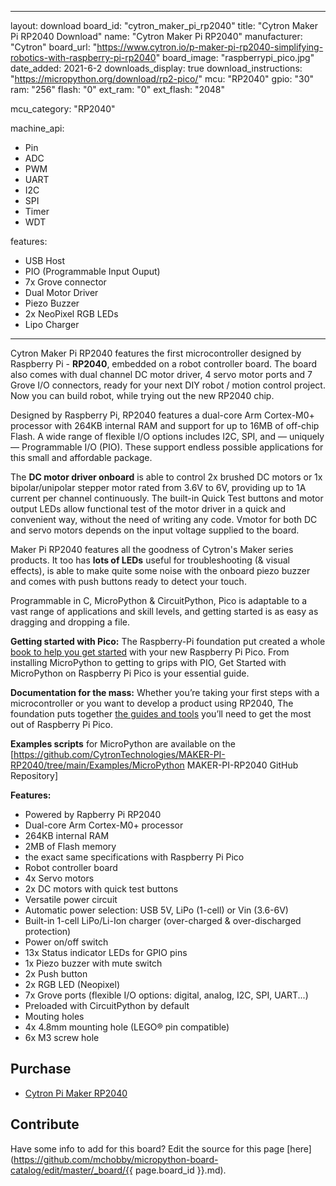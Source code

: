 
---
layout: download
board_id: "cytron_maker_pi_rp2040"
title: "Cytron Maker Pi RP2040 Download"
name: "Cytron Maker Pi RP2040"
manufacturer: "Cytron"
board_url: "https://www.cytron.io/p-maker-pi-rp2040-simplifying-robotics-with-raspberry-pi-rp2040"
board_image: "raspberrypi_pico.jpg"
date_added: 2021-6-2
downloads_display: true
download_instructions: "https://micropython.org/download/rp2-pico/"
mcu: "RP2040"
gpio: "30"
ram: "256"
flash: "0"
ext_ram: "0"
ext_flash: "2048"

mcu_category: "RP2040"

machine_api:
  - Pin
  - ADC
  - PWM
  - UART
  - I2C
  - SPI
  - Timer
  - WDT

features:
  - USB Host
  - PIO (Programmable Input Ouput)
  - 7x Grove connector
  - Dual Motor Driver
  - Piezo Buzzer
  - 2x NeoPixel RGB LEDs 
  - Lipo Charger
---
Cytron Maker Pi RP2040 features the first microcontroller designed by Raspberry Pi - **RP2040**, embedded on a robot controller board. The board also comes with dual channel DC motor driver, 4 servo motor ports and 7 Grove I/O connectors, ready for your next DIY robot / motion control project. Now you can build robot, while trying out the new RP2040 chip.

Designed by Raspberry Pi, RP2040 features a dual-core Arm Cortex-M0+ processor with 264KB internal RAM and support for up to 16MB of off-chip Flash. A wide range of flexible I/O options includes I2C, SPI, and — uniquely — Programmable I/O (PIO). These support endless possible applications for this small and affordable package.

The **DC motor driver onboard** is able to control 2x brushed DC motors or 1x bipolar/unipolar stepper motor rated from 3.6V to 6V, providing up to 1A current per channel continuously. The built-in Quick Test buttons and motor output LEDs allow functional test of the motor driver in a quick and convenient way, without the need of writing any code. Vmotor for both DC and servo motors depends on the input voltage supplied to the board.

Maker Pi RP2040 features all the goodness of Cytron's Maker series products. It too has **lots of LEDs** useful for troubleshooting (& visual effects), is able to make quite some noise with the onboard piezo buzzer and comes with push buttons ready to detect your touch.


Programmable in C, MicroPython & CircuitPython, Pico is adaptable to a vast range of applications and skill levels, and getting started is as easy as dragging and dropping a file.


**Getting started with Pico:** The Raspberry-Pi foundation put created a whole [book to help you get started](https://www.raspberrypi.org/products/micropython-pico/) with your new Raspberry Pi Pico. From installing MicroPython to getting to grips with PIO, Get Started with MicroPython on Raspberry Pi Pico is your essential guide.


**Documentation for the mass:** Whether you’re taking your first steps with a microcontroller or you want to develop a product using RP2040, The foundation puts together [the guides and tools](https://www.raspberrypi.org/documentation/rp2040/getting-started/) you’ll need to get the most out of Raspberry Pi Pico.

**Examples scripts** for MicroPython are available on the [https://github.com/CytronTechnologies/MAKER-PI-RP2040/tree/main/Examples/MicroPython MAKER-PI-RP2040 GitHub Repository] 


**Features:**
* Powered by Rapberry Pi RP2040
 * Dual-core Arm Cortex-M0+ processor
 * 264KB internal RAM
 * 2MB of Flash memory
 * the exact same specifications with Raspberry Pi Pico
* Robot controller board
 * 4x Servo motors
 * 2x DC motors with quick test buttons
* Versatile power circuit
 * Automatic power selection: USB 5V, LiPo (1-cell) or Vin (3.6-6V)
 * Built-in 1-cell LiPo/Li-Ion charger (over-charged & over-discharged protection)
 * Power on/off switch
* 13x Status indicator LEDs for GPIO pins
* 1x Piezo buzzer with mute switch
* 2x Push button
* 2x RGB LED (Neopixel)
* 7x Grove ports (flexible I/O options: digital, analog, I2C, SPI, UART...)
* Preloaded with CircuitPython by default
* Mouting holes
 * 4x 4.8mm mounting hole (LEGO® pin compatible)
 * 6x M3 screw hole

## Purchase

* [Cytron Pi Maker RP2040](https://www.cytron.io/p-maker-pi-rp2040-simplifying-robotics-with-raspberry-pi-rp2040)

## Contribute

Have some info to add for this board? Edit the source for this page [here](https://github.com/mchobby/micropython-board-catalog/edit/master/_board/{{ page.board_id }}.md).

